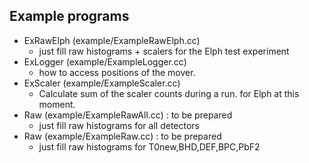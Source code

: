 ## Example programs
- ExRawElph (example/ExampleRawElph.cc)
  - just fill raw histograms + scalers for the Elph test experiment
- ExLogger (example/ExampleLogger.cc) 
  - how to access positions of the mover. 
- ExScaler (example/ExampleScaler.cc) 
  - Calculate sum of the scaler counts during a run. for Elph at this moment.
- Raw (example/ExampleRawAll.cc) : to be prepared
  - just fill raw histograms for all detectors
- Raw (example/ExampleRaw.cc) : to be prepared
  - just fill raw histograms for T0new,BHD,DEF,BPC,PbF2
